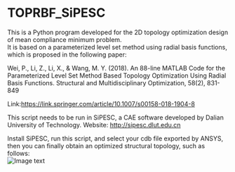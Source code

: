 # TOPRBF_SiPESC
This is a Python program developed for the 2D topology optimization design of mean compliance minimum problem.</br>
It is based on a parameterized level set method using radial basis functions, which is proposed in the following paper:</br>

Wei, P., Li, Z., Li, X., & Wang, M. Y. (2018). An 88-line MATLAB Code for the Parameterized Level Set Method Based Topology Optimization Using Radial Basis Functions. Structural and Multidisciplinary Optimization, 58(2), 831-849</br>

Link:https://link.springer.com/article/10.1007/s00158-018-1904-8

This script needs to be run in SiPESC, a CAE software developed by Dalian University of Technology. Website: http://sipesc.dlut.edu.cn


Install SiPESC, run this script, and select your cdb file exported by ANSYS, then you can finally obtain an optimized structural topology, such as follows:</br>
![Image text](https://raw.githubusercontent.com/appreciator/TOPRBF_SiPESC/master/Result.png)
